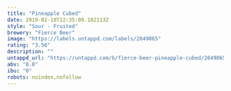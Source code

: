 ```yaml
---
title: "Pineapple Cubed"
date: 2019-02-10T12:35:09.102113Z
style: "Sour - Fruited"
brewery: "Fierce Beer"
image: "https://labels.untappd.com/labels/2849065"
rating: "3.56"
description: ""
untappd_url: "https://untappd.com/b/fierce-beer-pineapple-cubed/2849065"
abv: "8.0"
ibu: "0"
robots: noindex,nofollow
---
```


